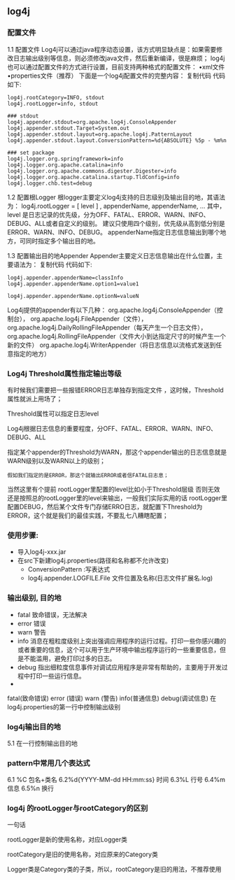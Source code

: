 ## log4j

### 配置文件

1.1 配置文件
Log4j可以通过java程序动态设置，该方式明显缺点是：如果需要修改日志输出级别等信息，则必须修改java文件，然后重新编译，很是麻烦；
log4j也可以通过配置文件的方式进行设置，目前支持两种格式的配置文件：
•xml文件
•properties文件（推荐）
下面是一个log4j配置文件的完整内容：
复制代码 代码如下:
```shell
log4j.rootCategory=INFO, stdout
log4j.rootLogger=info, stdout

### stdout
log4j.appender.stdout=org.apache.log4j.ConsoleAppender
log4j.appender.stdout.Target=System.out
log4j.appender.stdout.layout=org.apache.log4j.PatternLayout
log4j.appender.stdout.layout.ConversionPattern=%d{ABSOLUTE} %5p - %m%n

### set package
log4j.logger.org.springframework=info
log4j.logger.org.apache.catalina=info
log4j.logger.org.apache.commons.digester.Digester=info
log4j.logger.org.apache.catalina.startup.TldConfig=info
log4j.logger.chb.test=debug
```

1.2 配置根Logger
根logger主要定义log4j支持的日志级别及输出目的地，其语法为：
log4j.rootLogger = [ level ] , appenderName, appenderName, …
其中，level 是日志记录的优先级，分为OFF、FATAL、ERROR、WARN、INFO、DEBUG、ALL或者自定义的级别。
建议只使用四个级别，优先级从高到低分别是ERROR、WARN、INFO、DEBUG。
appenderName指定日志信息输出到哪个地方，可同时指定多个输出目的地。

1.3 配置输出目的地Appender
Appender主要定义日志信息输出在什么位置，主要语法为：
复制代码 代码如下:
```shell
log4j.appender.appenderName=classInfo
log4j.appender.appenderName.option1=value1

log4j.appender.appenderName.optionN=valueN
```

Log4j提供的appender有以下几种：
org.apache.log4j.ConsoleAppender（控制台）， 
org.apache.log4j.FileAppender（文件）， 
org.apache.log4j.DailyRollingFileAppender（每天产生一个日志文件），
org.apache.log4j.RollingFileAppender（文件大小到达指定尺寸的时候产生一个新的文件） 
org.apache.log4j.WriterAppender（将日志信息以流格式发送到任意指定的地方）



### Log4j Threshold属性指定输出等级
有时候我们需要把一些报错ERROR日志单独存到指定文件 ，这时候，Threshold属性就派上用场了；

Threshold属性可以指定日志level 

Log4j根据日志信息的重要程度，分OFF、FATAL、ERROR、WARN、INFO、DEBUG、ALL

指定某个appender的Threshold为WARN，那这个appender输出的日志信息就是WARN级别以及WARN以上的级别； 

`假如我们指定的是ERROR，那这个就输出ERROR或者信FATAL日志息；`

当然这里有个提前  rootLogger里配置的level比如小于Threshold层级  否则无效 还是按照总的rootLogger里的level来输出，一般我们实际实用的话 rootLogger里配置DEBUG，然后某个文件专门存储ERRO日志，就配置下Threshold为ERROR，这个就是我们的最佳实践，不要乱七八糟瞎配置；


### 使用步骤:
- 导入log4j-xxx.jar
- 在src下新建log4j.properties(路径和名称都不允许改变)
	+ ConversionPattern :写表达式
	+ log4j.appender.LOGFILE.File 文件位置及名称(日志文件扩展名.log)


### 输出级别, 目的地
- fatal 致命错误，无法解决
- error 错误
- warn 警告
- info 消息在粗粒度级别上突出强调应用程序的运行过程。打印一些你感兴趣的或者重要的信息，这个可以用于生产环境中输出程序运行的一些重要信息，但是不能滥用，避免打印过多的日志。
- debug 指出细粒度信息事件对调试应用程序是非常有帮助的，主要用于开发过程中打印一些运行信息。
- 
 fatal(致命错误)   error (错误)  warn (警告)  info(普通信息)  debug(调试信息)
 在log4j.properties的第一行中控制输出级别

### log4j输出目的地
5.1 在一行控制输出目的地


### pattern中常用几个表达式
6.1 %C   包名+类名
6.2%d{YYYY-MM-dd HH:mm:ss}		时间
6.3%L		行号
6.4%m   信息
6.5%n		换行

### log4j 的rootLogger与rootCategory的区别
一句话

rootLogger是新的使用名称，对应Logger类

rootCategory是旧的使用名称，对应原来的Category类

Logger类是Category类的子类，所以，rootCategory是旧的用法，不推荐使用